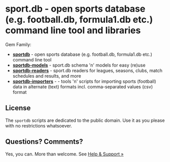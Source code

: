 # sport.db - open sports database (e.g. football.db, formula1.db etc.) command line tool and libraries

Gem Family:

- [**sportdb**](sportdb) - open sports database (e.g. football.db, formula1.db etc.) command line tool
- [**sportdb-models**](sportdb-models) - sport.db schema 'n' models for easy (re)use
- [**sportdb-readers**](sportdb-readers) - sport.db readers for leagues, seasons, clubs, match schedules and results, and more
- [**sportdb-importers**](sportdb-importers) - - tools 'n' scripts for importing sports (football) data in alternate (text) formats incl. comma-separated values (csv) format



<!--
- [sportdb-config](sportdb-config) - sport.db configuration settings and built-in defaults

- [sportdb-update](sportdb-update) - sport.db addon for auto-updates (e.g. pulling n merging updates from upstream sources)
- [sportdb-keys](sportdb-keys) - sport.db addon for well known keys (e.g. EURO, EN, etc.) and model finder shortcuts, etc.
- [sportdb-compat](sportdb-compat) - sport.db addon for backward compatibility (compat)
-->



## License

The `sportdb` scripts are dedicated to the public domain.
Use it as you please with no restrictions whatsoever.



## Questions? Comments?

Yes, you can. More than welcome.
See [Help & Support »](https://github.com/openfootball/help)
